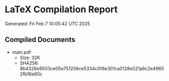 # LaTeX Compilation Report
Generated: Fri Feb  7 10:05:42 UTC 2025
## Compiled Documents
- main.pdf
  - Size: 32K
  - SHA256: 8b4326e9503ce05e751256ce5334c0f8e301ca0128e521a8c2e49652fb16e60c
